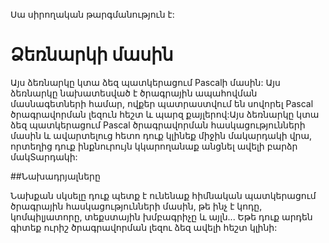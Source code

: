 Սա սիրողական թարգմանություն է:
# Ձեռնարկի մասին

Այս ձեռնարկը կտա ձեզ պատկերացում Pascalի մասին:
Այս ձեռնարկը նախատեսված է ծրագրային ապահովման մասնագետների համար, ովքեր պատրաստվում են սովորել Pascal ծրագրավորման լեզուն հեշտ և պարզ քայլերով:Այս ձեռնարկը կտա ձեզ պատկերացում Pascal ծրագրավորման հասկացությունների մասին և ավարտելուց հետո դուք կլինեք միջին մակարդակի վրա, որտեղից դուք ինքնուրույն կկարողանաք անցնել ավելի բարձր մակSարդակի:

##Նախադրյալները

Նախքան սկսելը դուք պետք է ունենաք հիմնական պատկերացում ծրագրային հասկացությունների մասին, թե ինչ է կոդը, կոմպիլյատորը, տեքստային խմբագրիչը և այլն...
Եթե դուք արդեն գիտեք ուրիշ ծրագրավորման լեզու ձեզ ավելի հեշտ կլինի: